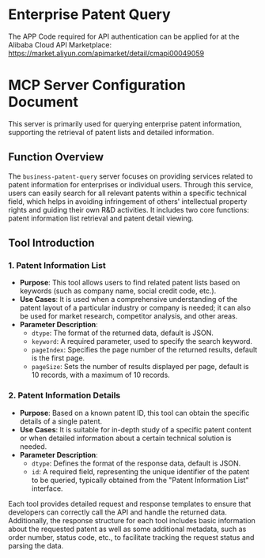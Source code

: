 # Enterprise Patent Query

The APP Code required for API authentication can be applied for at the Alibaba Cloud API Marketplace: https://market.aliyun.com/apimarket/detail/cmapi00049059

# MCP Server Configuration Document

This server is primarily used for querying enterprise patent information, supporting the retrieval of patent lists and detailed information.

## Function Overview
The `business-patent-query` server focuses on providing services related to patent information for enterprises or individual users. Through this service, users can easily search for all relevant patents within a specific technical field, which helps in avoiding infringement of others' intellectual property rights and guiding their own R&D activities. It includes two core functions: patent information list retrieval and patent detail viewing.

## Tool Introduction

### 1. Patent Information List
- **Purpose**: This tool allows users to find related patent lists based on keywords (such as company name, social credit code, etc.).
- **Use Cases**: It is used when a comprehensive understanding of the patent layout of a particular industry or company is needed; it can also be used for market research, competitor analysis, and other areas.
- **Parameter Description**:
  - `dtype`: The format of the returned data, default is JSON.
  - `keyword`: A required parameter, used to specify the search keyword.
  - `pageIndex`: Specifies the page number of the returned results, default is the first page.
  - `pageSize`: Sets the number of results displayed per page, default is 10 records, with a maximum of 10 records.

### 2. Patent Information Details
- **Purpose**: Based on a known patent ID, this tool can obtain the specific details of a single patent.
- **Use Cases**: It is suitable for in-depth study of a specific patent content or when detailed information about a certain technical solution is needed.
- **Parameter Description**:
  - `dtype`: Defines the format of the response data, default is JSON.
  - `id`: A required field, representing the unique identifier of the patent to be queried, typically obtained from the "Patent Information List" interface.

Each tool provides detailed request and response templates to ensure that developers can correctly call the API and handle the returned data. Additionally, the response structure for each tool includes basic information about the requested patent as well as some additional metadata, such as order number, status code, etc., to facilitate tracking the request status and parsing the data.